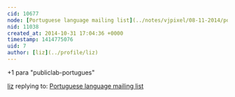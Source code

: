 ```yaml
---
cid: 10677
node: [Portuguese language mailing list](../notes/vjpixel/08-11-2014/portuguese-language-mailing-list)
nid: 11038
created_at: 2014-10-31 17:04:36 +0000
timestamp: 1414775076
uid: 7
author: [liz](../profile/liz)
---
```


+1 para "publiclab-portugues"

[liz](../profile/liz) replying to: [Portuguese language mailing list](../notes/vjpixel/08-11-2014/portuguese-language-mailing-list)

